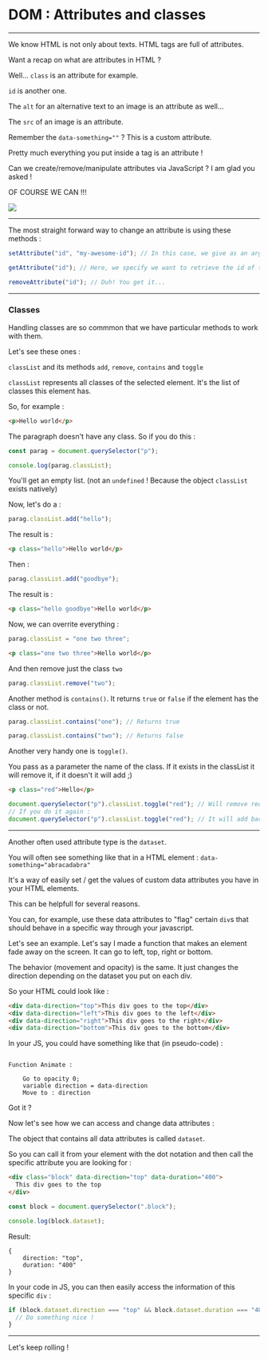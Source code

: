 # DOM : Attributes and classes

---

We know HTML is not only about texts. HTML tags are full of attributes.

Want a recap on what are attributes in HTML ?

Well... `class` is an attribute for example.

`id` is another one.

The `alt` for an alternative text to an image is an attribute as well...

The `src` of an image is an attribute.

Remember the `data-something=""` ? This is a custom attribute.

Pretty much everything you put inside a tag is an attribute !

Can we create/remove/manipulate attributes via JavaScript ? I am glad you asked !

OF COURSE WE CAN !!!

![](https://media.giphy.com/media/Ufr8WDHceO0G9xe2bz/giphy-downsized.gif)

---

The most straight forward way to change an attribute is using these methods :

```js
setAttribute("id", "my-awesome-id"); // In this case, we give as an argument the name of the attribute and its value.

getAttribute("id"); // Here, we specify we want to retrieve the id of the element.

removeAttribute("id"); // Duh! You get it...
```

---

### Classes

Handling classes are so commmon that we have particular methods to work with them.

Let's see these ones :

`classList` and its methods `add`, `remove`, `contains` and `toggle`

`classList` represents all classes of the selected element. It's the list of classes this element has.

So, for example :

```html
<p>Hello world</p>
```

The paragraph doesn't have any class. So if you do this :

```js
const parag = document.querySelector("p");

console.log(parag.classList);
```

You'll get an empty list. (not an `undefined` ! Because the object `classList` exists natively)

Now, let's do a :

```js
parag.classList.add("hello");
```

The result is :

```html
<p class="hello">Hello world</p>
```

Then :

```js
parag.classList.add("goodbye");
```

The result is :

```html
<p class="hello goodbye">Hello world</p>
```

Now, we can overrite everything :

```js
parag.classList = "one two three";
```

```html
<p class="one two three">Hello world</p>
```

And then remove just the class `two`

```js
parag.classList.remove("two");
```

Another method is `contains()`. It returns `true` or `false` if the element has the class or not.

```js
parag.classList.contains("one"); // Returns true

parag.classList.contains("two"); // Returns false
```

Another very handy one is `toggle()`.

You pass as a parameter the name of the class. If it exists in the classList it will remove it, if it doesn't it will add ;)

```html
<p class="red">Hello</p>
```

```js
document.querySelector("p").classList.toggle("red"); // Will remove red from the classes of p
// If you do it again :
document.querySelector("p").classList.toggle("red"); // It will add back the class red
```

---

Another often used attribute type is the `dataset`.

You will often see something like that in a HTML element : `data-something="abracadabra"`

It's a way of easily set / get the values of custom data attributes you have in your HTML elements.

This can be helpfull for several reasons.

You can, for example, use these data attributes to "flag" certain `div`s that should behave in a specific way through your javascript.

Let's see an example. Let's say I made a function that makes an element fade away on the screen. It can go to left, top, right or bottom.

The behavior (movement and opacity) is the same. It just changes the direction depending on the dataset you put on each div.

So your HTML could look like :

```html
<div data-direction="top">This div goes to the top</div>
<div data-direction="left">This div goes to the left</div>
<div data-direction="right">This div goes to the right</div>
<div data-direction="bottom">This div goes to the bottom</div>
```

In your JS, you could have something like that (in pseudo-code) :

```

Function Animate :

    Go to opacity 0;
    variable direction = data-direction
    Move to : direction

```

Got it ?

Now let's see how we can access and change data attributes :

The object that contains all data attributes is called `dataset`.

So you can call it from your element with the dot notation and then call the specific attribute you are looking for :

```html
<div class="block" data-direction="top" data-duration="400">
  This div goes to the top
</div>
```

```js
const block = document.querySelector(".block");

console.log(block.dataset);
```

Result:

```
{
    direction: "top",
    duration: "400"
}
```

In your code in JS, you can then easily access the information of this specific `div` :

```js
if (block.dataset.direction === "top" && block.dataset.duration === "400") {
  // Do something nice !
}
```

---

Let's keep rolling !
